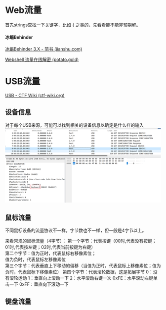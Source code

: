 # Web流量
首先strings查找一下关键字，比如 `{` 之类的，先看看能不能非预期解。

#### 冰蝎Behinder
[冰蝎Behinder 3.X - 简书 (jianshu.com)](https://www.jianshu.com/p/aba8fc663ad7/)

[Webshell 流量在线解密 (potato.gold)](https://potato.gold/navbar/tool/webshellDecrypt/index.php)



# USB流量
[USB - CTF Wiki (ctf-wiki.org)](https://ctf-wiki.org/misc/traffic/protocols/usb/)

## 设备信息

对于每个USB来源，可能可以找到相关的设备信息以确定是什么样的输入
![](../../attachments/Pasted%20image%2020230929100844.png)

## 鼠标流量
不同鼠标设备的流量协议不一样，字节数也不一样，但一般是4字节以上。

来看常规的鼠标流量（4字节）：
第一个字节：代表按键（00时,代表没有按键；01时,代表按左键；02时,代表当前按键为右键）  
第二个字节：值为正时，代表鼠标右移像素位；  
值为负时，代表鼠标左移像素位  
第三个字节：代表垂直上下移动的偏移（当值为正时，代表鼠标上移像素位；值为负时，代表鼠标下移像素位）
第四个字节：代表滚轮数据，这是拓展字节
0：没有滚轮运动
1：垂直向上滚动一下
2：水平滚动右键一次
0xFE：水平滚动左键单击一下
0xFF：垂直向下滚动一下


## 键盘流量

